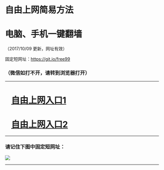 ﻿# 自由上网简易方法

# 电脑、手机一键翻墙

（2017/10/09 更新，网址有效）

固定短网址：https://git.io/free99

### （微信如打不开，请转到浏览器打开）


***





# &nbsp;&nbsp; <a href="http://ft2975812359.fwq-tz-1001.info/fwqtz01.html?t=100900117493 " target="_blank">自由上网入口1</a>
# &nbsp;&nbsp; <a href="http://ft1649029137.fwq-tz-1002.info/fwqtz02.html?t=10090011860 " target="_blank">自由上网入口2</a>
***

### 请记住下图中固定短网址：

<img src="https://s3-us-west-2.amazonaws.com/fwq-1001/yjfq-20170905okok.png" /> 


***

